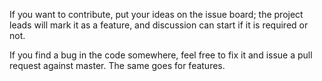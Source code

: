 If you want to contribute, put your ideas on the issue board; the
project leads will mark it as a feature, and discussion can start if
it is required or not.

If you find a bug in the code somewhere, feel free to fix it and issue
a pull request against master. The same goes for features.